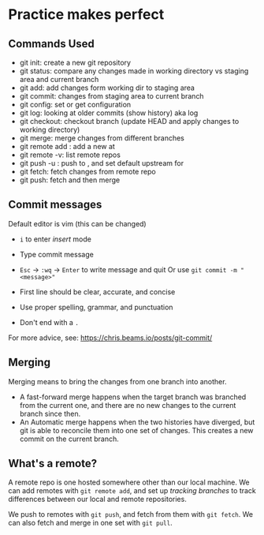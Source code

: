 # Practice makes perfect

## Commands Used

- git init: create a new git repository
- git status: compare any changes made in working directory vs staging area and current branch
- git add: add changes form working dir to staging area
- git commit: changes from staging area to current branch
- git config: set or get configuration
- git log: looking at older commits (show history) aka log
- git checkout: checkout branch (update HEAD and apply changes to working directory)
- git merge: merge changes from different branches
- git remote add <remote> <url>: add a new <remote> at <url>
- git remote -v: list remote repos
- git push -u <remote> <branch>: push <branch> to <remote>, and set default upstream for <branch>
- git fetch: fetch changes from remote repo
- git push: fetch and then merge

## Commit messages

Default editor is vim (this can be changed)
  - `i` to enter *insert* mode
  - Type commit message
  - `Esc` -> `:wq` -> `Enter` to write message and quit
Or use `git commit -m "<message>"`

- First line should be clear, accurate, and concise
- Use proper spelling, grammar, and punctuation
- Don't end with a `.`

For more advice, see: https://chris.beams.io/posts/git-commit/

## Merging

Merging means to bring the changes from one branch into another.

- A fast-forward merge happens when the target branch was branched from the current one, and there are no new changes to the current branch since then.
- An Automatic merge happens when the two histories have diverged, but git is able to reconcile them into one set of changes. This creates a new commit on the current branch.

## What's a remote?

A remote repo is one hosted somewhere other than our local machine. We can add remotes with `git remote add`, and set up *tracking branches* to track differences between our local and remote repositories.

We push to remotes with `git push`, and fetch from them with `git fetch`. We can also fetch and merge in one set with `git pull`.